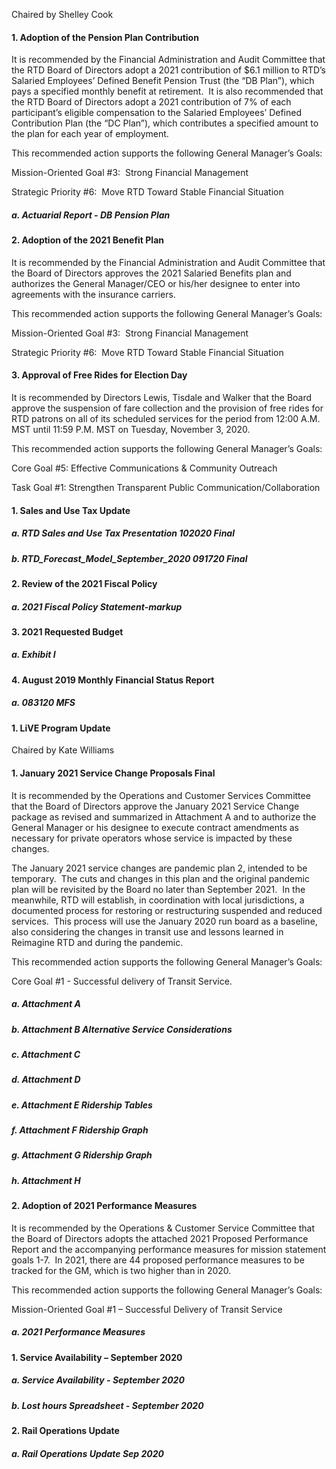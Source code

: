 Chaired by Shelley Cook

#### 1. Adoption of the Pension Plan Contribution

It is recommended by the Financial Administration and Audit Committee that the RTD Board of Directors adopt a 2021 contribution of $6.1 million to RTD’s Salaried Employees’ Defined Benefit Pension Trust (the “DB Plan”), which pays a specified monthly benefit at retirement.  It is also recommended that the RTD Board of Directors adopt a 2021 contribution of 7% of each participant’s eligible compensation to the Salaried Employees’ Defined Contribution Plan (the “DC Plan”), which contributes a specified amount to the plan for each year of employment.

This recommended action supports the following General Manager’s Goals:

Mission-Oriented Goal #3:  Strong Financial Management

Strategic Priority #6:  Move RTD Toward Stable Financial Situation

##### a. Actuarial Report - DB Pension Plan

#### 2. Adoption of the 2021 Benefit Plan

It is recommended by the Financial Administration and Audit Committee that the Board of Directors approves the 2021 Salaried Benefits plan and authorizes the General Manager/CEO or his/her designee to enter into agreements with the insurance carriers.

This recommended action supports the following General Manager’s Goals:

Mission-Oriented Goal #3:  Strong Financial Management

Strategic Priority #6:  Move RTD Toward Stable Financial Situation

#### 3. Approval of Free Rides for Election Day

It is recommended by Directors Lewis, Tisdale and Walker that the Board approve the suspension of fare collection and the provision of  free rides for RTD patrons on all of its scheduled services for the period from 12:00 A.M. MST until 11:59 P.M. MST on Tuesday, November 3, 2020.

This recommended action supports the following General Manager’s Goals:

Core Goal #5: Effective Communications & Community Outreach

Task Goal #1: Strengthen Transparent Public Communication/Collaboration

#### 1. Sales and Use Tax Update

##### a. RTD Sales and Use Tax Presentation 102020 Final

##### b. RTD_Forecast_Model_September_2020 091720 Final

#### 2. Review of the 2021 Fiscal Policy

##### a. 2021 Fiscal Policy Statement-markup

#### 3. 2021 Requested Budget

##### a. Exhibit I

#### 4. August 2019 Monthly Financial Status Report

##### a. 083120 MFS

#### 1. LiVE Program Update

Chaired by Kate Williams

#### 1. January 2021 Service Change Proposals Final

It is recommended by the Operations and Customer Services Committee that the Board of Directors approve the January 2021 Service Change package as revised and summarized in Attachment A and to authorize the General Manager or his designee to execute contract amendments as necessary for private operators whose service is impacted by these changes.

The January 2021 service changes are pandemic plan 2, intended to be temporary.  The cuts and changes in this plan and the original pandemic plan will be revisited by the Board no later than September 2021.  In the meanwhile, RTD will establish, in coordination with local jurisdictions, a documented process for restoring or restructuring suspended and reduced services.  This process will use the January 2020 run board as a baseline, also considering the changes in transit use and lessons learned in Reimagine RTD and during the pandemic.

This recommended action supports the following General Manager’s Goals:

Core Goal #1 - Successful delivery of Transit Service.

##### a. Attachment A

##### b. Attachment B Alternative Service Considerations

##### c. Attachment C

##### d. Attachment D

##### e. Attachment E Ridership Tables

##### f. Attachment F Ridership Graph

##### g. Attachment G Ridership Graph

##### h. Attachment H

#### 2. Adoption of 2021 Performance Measures

It is recommended by the Operations & Customer Service Committee that the Board of Directors adopts the attached 2021 Proposed Performance Report and the accompanying performance measures for mission statement goals 1-7.  In 2021, there are 44 proposed performance measures to be tracked for the GM, which is two higher than in 2020.

This recommended action supports the following General Manager’s Goals:

Mission-Oriented Goal #1 – Successful Delivery of Transit Service

##### a. 2021 Performance Measures

#### 1. Service Availability – September 2020

##### a. Service Availability - September 2020

##### b. Lost hours Spreadsheet - September 2020

#### 2. Rail Operations Update

##### a. Rail Operations Update Sep 2020